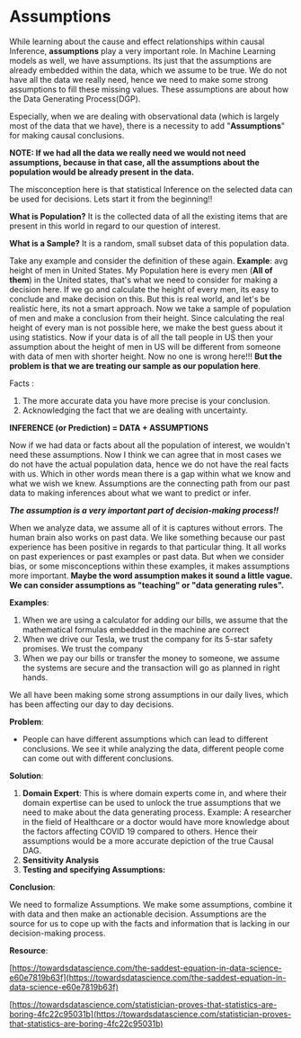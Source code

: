 # Assumptions

While learning about the cause and effect relationships within causal Inference, **assumptions** play a very important role. In Machine Learning models as well, we have assumptions. Its just that the assumptions are already embedded within the data, which we assume to be true. We do not have all the data we really need, hence we need to make some strong assumptions to fill these missing values. These assumptions are about how the Data Generating Process\(DGP\). 

Especially, when we are dealing with observational data \(which is largely most of the data that we have\), there is a necessity to add "**Assumptions**" for making causal conclusions.

**NOTE: If we had all the data we really need we would not need assumptions, because in that case, all  the assumptions about the population would be already present in the data.**

The misconception here is that statistical Inference on the selected data can be used for decisions. Lets start it from the beginning!!

**What is Population?** It is the collected data of all the existing items that are present in this world in regard to our question of interest.

**What is a Sample?** It is a random, small subset data of this population data. 

Take any example and consider the definition of these again. **Example**: avg height of men in United States. My Population here is every men \(**All of them**\) in the United states, that's what we need to consider for making a decision here. If we go and calculate the height of every men, its easy to conclude and make decision on this. But this is real world, and let's be realistic here, its not a smart approach. Now we take a sample of population of men and make a conclusion from their height. Since calculating the real height of every man is not possible here, we make the best guess about it using statistics. Now if your data is of all the tall people in US then your assumption about the height of men in US will be different from someone with data of men with shorter height.  Now no one is wrong here!!! **But the problem is that we are treating our sample as our population here**.  

Facts : 

1. The more accurate data you have more precise is your conclusion. 
2. Acknowledging the fact that we are dealing with uncertainty. 

**INFERENCE \(or Prediction\) = DATA + ASSUMPTIONS**

Now if we had data or facts about all the population of interest, we wouldn't need these assumptions. Now I think we can agree that in most cases we do not have the actual population data, hence we do not have the real facts with us. Which in other words mean there is a gap within what we know and what we wish we knew. Assumptions are the connecting path from our past data to making inferences about what we want to predict or infer.

_**The assumption is a very important part of decision-making process!!**_ 

When we analyze data, we assume all of it is captures without errors. The human brain also works on past data. We like something because our past experience has been positive in regards to that particular thing. It all works on past experiences or past examples or past data. But when we consider bias, or some misconceptions within these examples, it makes assumptions more important. **Maybe the word assumption makes it sound a little vague. We can consider assumptions as "teaching" or "data generating rules".** 

**Examples**: 

1. When we are using a calculator for adding our bills, we assume that the mathematical formulas embedded in the machine are correct
2. When we drive our Tesla, we trust the company for its 5-star safety promises. We trust the company
3. When we pay our bills or transfer the money to someone, we assume the systems are secure and the transaction will go as planned in right hands.

We all have been making some strong assumptions in our daily lives, which has been affecting our day to day decisions.

**Problem**: 

* People can have different assumptions which can lead to different conclusions. We see it while analyzing the data, different people come can come out with different conclusions.

**Solution**:

1. **Domain Expert**: This is where domain experts come in, and where their domain expertise can be used to unlock the true assumptions that we need to make about the data generating process. Example: A researcher in the field of Healthcare or a doctor would have more knowledge about the factors affecting COVID 19 compared to others. Hence their assumptions would be a more accurate depiction of the true Causal DAG.
2. **Sensitivity Analysis**
3. **Testing and specifying Assumptions:** 

**Conclusion**:

We need to formalize Assumptions. We make some assumptions, combine it with data and then make an actionable decision. Assumptions are the source for us to cope up with the facts and information that is lacking in our decision-making process.





**Resource**:

 [https://towardsdatascience.com/the-saddest-equation-in-data-science-e60e7819b63f](https://towardsdatascience.com/the-saddest-equation-in-data-science-e60e7819b63f)

[https://towardsdatascience.com/statistician-proves-that-statistics-are-boring-4fc22c95031b](https://towardsdatascience.com/statistician-proves-that-statistics-are-boring-4fc22c95031b)

